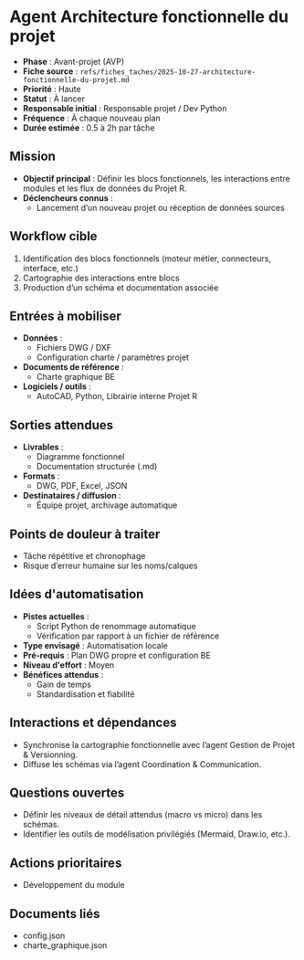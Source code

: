 # Agent Architecture fonctionnelle du projet

- **Phase** : Avant-projet (AVP)
- **Fiche source** : `refs/fiches_taches/2025-10-27-architecture-fonctionnelle-du-projet.md`
- **Priorité** : Haute
- **Statut** : À lancer
- **Responsable initial** : Responsable projet / Dev Python
- **Fréquence** : À chaque nouveau plan
- **Durée estimée** : 0.5 à 2h par tâche

## Mission
- **Objectif principal** : Définir les blocs fonctionnels, les interactions entre modules et les flux de données du Projet R.
- **Déclencheurs connus** :
  - Lancement d’un nouveau projet ou réception de données sources

## Workflow cible
1. Identification des blocs fonctionnels (moteur métier, connecteurs, interface, etc.)
2. Cartographie des interactions entre blocs
3. Production d’un schéma et documentation associée

## Entrées à mobiliser
- **Données** :
  - Fichiers DWG / DXF
  - Configuration charte / paramètres projet
- **Documents de référence** :
  - Charte graphique BE
- **Logiciels / outils** :
  - AutoCAD, Python, Librairie interne Projet R

## Sorties attendues
- **Livrables** :
  - Diagramme fonctionnel
  - Documentation structurée (.md)
- **Formats** :
  - DWG, PDF, Excel, JSON
- **Destinataires / diffusion** :
  - Équipe projet, archivage automatique

## Points de douleur à traiter
- Tâche répétitive et chronophage
- Risque d’erreur humaine sur les noms/calques

## Idées d'automatisation
- **Pistes actuelles** :
  - Script Python de renommage automatique
  - Vérification par rapport à un fichier de référence
- **Type envisagé** : Automatisation locale
- **Pré-requis** : Plan DWG propre et configuration BE
- **Niveau d'effort** : Moyen
- **Bénéfices attendus** :
  - Gain de temps
  - Standardisation et fiabilité

## Interactions et dépendances
- Synchronise la cartographie fonctionnelle avec l’agent Gestion de Projet & Versionning.
- Diffuse les schémas via l’agent Coordination & Communication.

## Questions ouvertes
- Définir les niveaux de détail attendus (macro vs micro) dans les schémas.
- Identifier les outils de modélisation privilégiés (Mermaid, Draw.io, etc.).

## Actions prioritaires
- Développement du module

## Documents liés
- config.json
- charte_graphique.json

